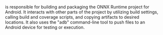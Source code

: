 is responsible for building and packaging the ONNX Runtime project for Android. It interacts with other parts of the project by utilizing build settings, calling build and coverage scripts, and copying artifacts to desired locations. It also uses the "adb" command-line tool to push files to an Android device for testing or execution.